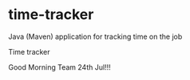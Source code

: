 # time-tracker
Java (Maven) application for tracking time on the job

Time tracker

Good Morning Team 24th Jul!!!

